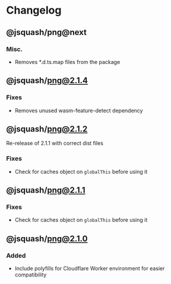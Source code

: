 # Changelog

## @jsquash/png@next

### Misc.

- Removes *.d.ts.map files from the package

## @jsquash/png@2.1.4

### Fixes

- Removes unused wasm-feature-detect dependency

## @jsquash/png@2.1.2

Re-release of 2.1.1 with correct dist files
### Fixes

- Check for caches object on `globalThis` before using it

## @jsquash/png@2.1.1

### Fixes

- Check for caches object on `globalThis` before using it

## @jsquash/png@2.1.0

### Added

- Include polyfills for Cloudflare Worker environment for easier compatibility

